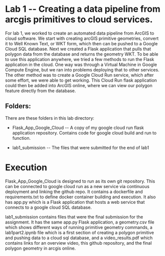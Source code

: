 # Lab 1 -- Creating a data pipeline from arcgis primitives to cloud services.

For lab 1, we worked to create an automated data pipeline from ArcGIS to cloud software. We start with creating arcGIS primitive geometries, convert it to Well Known Text, or WKT form, which then can be pushed to a Google Cloud SQL database. Next we created a Flask application that pulls that polygon data from the database and returns the geometry WKT. To be able to use this application anywhere, we tried a few methods to run the Flask application in the cloud. One way was through a Virtual Machine in Google Compute Engine, but we ran into problems deploying that to other services. The other method was to create a Google Cloud Run service, which after some effort, we were able to get working. This Cloud Run flask application could then be added into ArcGIS online, where we can view our polygon feature directly from the database.

## Folders:

There are these folders in this lab directory:

* Flask_App_Google_Cloud -- A copy of my google cloud run flask application repository. Contains code for google cloud build and run to function.

* lab1_submission -- The files that were submitted for the end of lab1

# Execution

Flask_App_Google_Cloud is designed to run as its own git repository. This can be connected to google cloud run as a new service via continuous deployment and linking the github repo. It contains a dockerfile and requirements.txt to define docker container building and execution. It also has app.py which is a Flask application that hosts a web service that connects to a google cloud SQL database.

lab1_submission contains files that were the final submission for the assignment. It has the same app.py Flask application, a geometry.csv file which shows different ways of running primitive geometry commands, a lab1part2.ipynb file which is a first section of creating a polygon primitive and pushing data to a cloud sql database, and a video_results.pdf which contains links for an overview video, this github repository, and the final polygon geometry in arcgis online.

